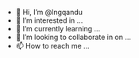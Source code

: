 - 👋 Hi, I’m @lngqandu
- 👀 I’m interested in ...
- 🌱 I’m currently learning ...
- 💞️ I’m looking to collaborate in on ...
- 📫 How to reach me ...

<!---
lngqandu/lngqandu is a ✨ special ✨ repository because its `README.md` (this file) appears on your GitHub profile.
You can click the Preview link to take a look at your changes.
--->
